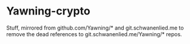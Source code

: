 # Yawning-crypto
Stuff, mirrored from github.com/Yawning/* and git.schwanenlied.me to remove the dead references to git.schwanenlied.me/Yawning/* repos.
